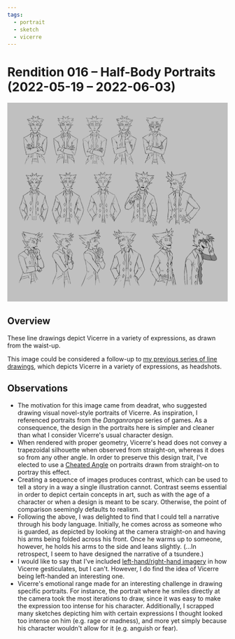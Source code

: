 ```yaml
---
tags:
  - portrait
  - sketch
  - vicerre
---
```


# Rendition 016 – Half-Body Portraits (2022-05-19 – 2022-06-03)

<img src="assets/2022-05-19_image-027.png">

## Overview

These line drawings depict Vicerre in a variety of expressions, as drawn from the waist-up.

This image could be considered a follow-up to [my previous series of line drawings](../2021/2021-12-11_rendition-011_expressions.md), which depicts Vicerre in a variety of expressions, as headshots.

## Observations

- The motivation for this image came from deadrat, who suggested drawing visual novel-style portraits of Vicerre. As inspiration, I referenced portraits from the _Danganronpa_ series of games. As a consequence, the design in the portraits here is simpler and cleaner than what I consider Vicerre's usual character design.
- When rendered with proper geometry, Vicerre's head does not convey a trapezoidal silhouette when observed from straight-on, whereas it does so from any other angle. In order to preserve this design trait, I've elected to use a [Cheated Angle](https://tvtropes.org/pmwiki/pmwiki.php/Main/CheatedAngle) on portraits drawn from straight-on to portray this effect.
- Creating a sequence of images produces contrast, which can be used to tell a story in a way a single illustration cannot. Contrast seems essential in order to depict certain concepts in art, such as with the age of a character or when a design is meant to be scary. Otherwise, the point of comparison seemingly defaults to realism.
- Following the above, I was delighted to find that I could tell a narrative through his body language. Initially, he comes across as someone who is guarded, as depicted by looking at the camera straight-on and having his arms being folded across his front. Once he warms up to someone, however, he holds his arms to the side and leans slightly. (...In retrospect, I seem to have designed the narrative of a tsundere.)
- I would like to say that I've included [left-hand/right-hand imagery](https://tvtropes.org/pmwiki/pmwiki.php/Main/ASinisterClue) in how Vicerre gesticulates, but I can't. However, I do find the idea of Vicerre being left-handed an interesting one.
- Vicerre's emotional range made for an interesting challenge in drawing specific portraits. For instance, the portrait where he smiles directly at the camera took the most iterations to draw, since it was easy to make the expression too intense for his character. Additionally, I scrapped many sketches depicting him with certain expressions I thought looked too intense on him (e.g. rage or madness), and more yet simply because his character wouldn't allow for it (e.g. anguish or fear).
